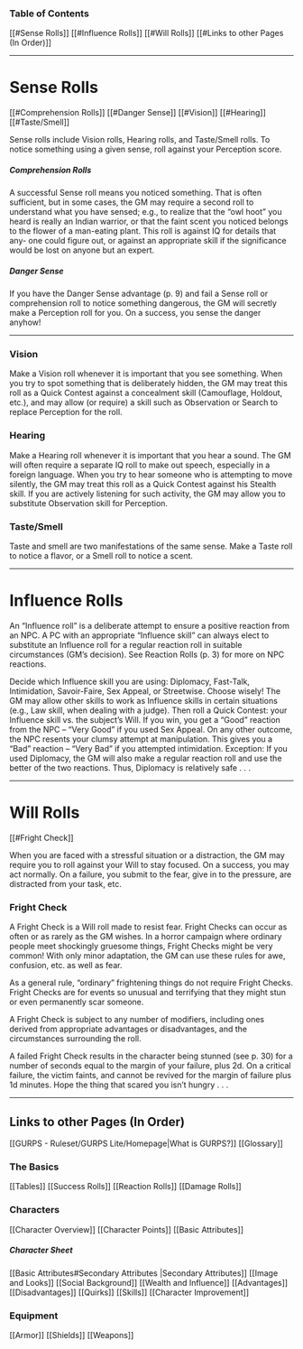 ### Table of Contents
[[#Sense Rolls]]
[[#Influence Rolls]]
[[#Will Rolls]]
[[#Links to other Pages (In Order)]]

---
# Sense Rolls

[[#Comprehension Rolls]]
[[#Danger Sense]]
[[#Vision]]
[[#Hearing]]
[[#Taste/Smell]]


Sense rolls include Vision rolls, Hearing rolls, and Taste/Smell rolls. To notice something using a given sense, roll against your Perception score. 

##### Comprehension Rolls
A successful Sense roll means you noticed something. That is often sufficient, but in some cases, the GM may require a second roll to understand what you have sensed; e.g., to realize that the “owl hoot” you heard is really an Indian warrior, or that the faint scent you noticed belongs to the flower of a man-eating plant. This roll is against IQ for details that any- one could figure out, or against an appropriate skill if the significance would be lost on anyone but an expert. 

##### Danger Sense
If you have the Danger Sense advantage (p. 9) and fail a Sense roll or comprehension roll to notice something dangerous, the GM will secretly make a Perception roll for you. On a success, you sense the danger anyhow!

---
### Vision

Make a Vision roll whenever it is important that you see something. When you try to spot something that is deliberately hidden, the GM may treat this roll as a Quick Contest against a concealment skill (Camouflage, Holdout, etc.), and may allow (or require) a skill such as Observation or Search to replace Perception for the roll.

### Hearing

Make a Hearing roll whenever it is important that you hear a sound. The GM will often require a separate IQ roll to make out speech, especially in a foreign language. When you try to hear someone who is attempting to move silently, the GM may treat this roll as a Quick Contest against his Stealth skill. If you are actively listening for such activity, the GM may allow you to substitute Observation skill for Perception.

### Taste/Smell

Taste and smell are two manifestations of the same sense. Make a Taste roll to notice a flavor, or a Smell roll to notice a scent.

---
# Influence Rolls

An “Influence roll” is a deliberate attempt to ensure a positive reaction from an NPC. A PC with an appropriate “Influence skill” can always elect to substitute an Influence roll for a regular reaction roll in suitable circumstances (GM’s decision). See Reaction Rolls (p. 3) for more on NPC reactions.

Decide which Influence skill you are using: Diplomacy, Fast-Talk, Intimidation, Savoir-Faire, Sex Appeal, or Streetwise. Choose wisely! The GM may allow other skills to work as Influence skills in certain situations (e.g., Law skill, when dealing with a judge). Then roll a Quick Contest: your Influence skill vs. the subject’s Will. If you win, you get a “Good” reaction from the NPC – “Very Good” if you used Sex Appeal. On any other outcome, the NPC resents your clumsy attempt at manipulation. This gives you a “Bad” reaction – “Very Bad” if you attempted intimidation. Exception: If you used Diplomacy, the GM will also make a regular reaction roll and use the better of the two reactions. Thus, Diplomacy is relatively safe . . .      

---
# Will Rolls

[[#Fright Check]]

When you are faced with a stressful situation or a distraction, the GM may require you to roll against your Will to stay focused. On a success, you may act normally. On a failure, you submit to the fear, give in to the pressure, are distracted from your task, etc.

### Fright Check

A Fright Check is a Will roll made to resist fear. Fright Checks can occur as often or as rarely as the GM wishes. In a horror campaign where ordinary people meet shockingly gruesome things, Fright Checks might be very common! With only minor adaptation, the GM can use these rules for awe, confusion, etc. as well as fear. 

As a general rule, “ordinary” frightening things do not require Fright Checks. Fright Checks are for events so unusual and terrifying that they might stun or even permanently scar someone. 

A Fright Check is subject to any number of modifiers, including ones derived from appropriate advantages or disadvantages, and the circumstances surrounding the roll. 

A failed Fright Check results in the character being stunned (see p. 30) for a number of seconds equal to the margin of your failure, plus 2d. On a critical failure, the victim faints, and cannot be revived for the margin of failure plus 1d minutes. Hope the thing that scared you isn’t hungry . . .

---

## Links to other Pages (In Order)

[[GURPS - Ruleset/GURPS Lite/Homepage|What is GURPS?]]
[[Glossary]]
### The Basics
[[Tables]]
[[Success Rolls]]
[[Reaction Rolls]]
[[Damage Rolls]]

### Characters

[[Character Overview]]
[[Character Points]]
[[Basic Attributes]]
##### Character Sheet
[[Basic Attributes#Secondary Attributes |Secondary Attributes]]
[[Image and Looks]]
[[Social Background]]
[[Wealth and Influence]]
[[Advantages]]
[[Disadvantages]]
[[Quirks]]
[[Skills]]
[[Character Improvement]]

### Equipment

[[Armor]]
[[Shields]]
[[Weapons]]
